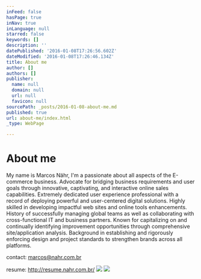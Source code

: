 ```yaml
---
inFeed: false
hasPage: true
inNav: true
inLanguage: null
starred: false
keywords: []
description: ''
datePublished: '2016-01-08T17:26:56.602Z'
dateModified: '2016-01-08T17:26:46.134Z'
title: About me
author: []
authors: []
publisher:
  name: null
  domain: null
  url: null
  favicon: null
sourcePath: _posts/2016-01-08-about-me.md
published: true
url: about-me/index.html
_type: WebPage

---
```

# About me

My name is Marcos Nähr, I'm a passionate about all aspects of the E-commerce business. Advocate for bridging business requirements and user goals through innovative, captivating, and interactive online sales capabilities. Extremely dedicated user experience professional with a record of deploying powerful and user-centered digital solutions. Highly skilled in developing impactful web sites and online tools enhancements. History of successfully managing global teams as well as collaborating with cross-functional IT and business partners. Known for capitalizing on and continually identifying improvement opportunities through comprehensive site/application analysis. Background in establishing and rigorously enforcing design and project standards to strengthen brands across all platforms.

contact: marcos@nahr.com.br

resume: http://resume.nahr.com.br/
![](https://the-grid-user-content.s3-us-west-2.amazonaws.com/2708bf04-2199-4590-bc7e-8359bf9316ee.jpg)
![](https://the-grid-user-content.s3-us-west-2.amazonaws.com/6cfd7b7f-4020-4d71-8b3a-f04e90f96a09.jpg)